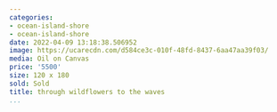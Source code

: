 ```yaml
---
categories:
- ocean-island-shore
- ocean-island-shore
date: 2022-04-09 13:18:38.506952
image: https://ucarecdn.com/d584ce3c-010f-48fd-8437-6aa47aa39f03/
media: Oil on Canvas
price: '5500'
size: 120 x 180
sold: Sold
title: through wildflowers to the waves
...
```

